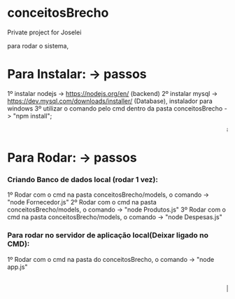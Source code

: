 # conceitosBrecho
Private project for Joselei

para rodar o sistema,

<h1> Para Instalar: -> passos </h1>

1º instalar nodejs -> https://nodejs.org/en/ (backend)
2º instalar mysql ->  https://dev.mysql.com/downloads/installer/ (Database), instalador para windows
3º utilizar o comando pelo cmd dentro da pasta conceitosBrecho -> "npm install";

<marquee> ###### </marquee>

<h1> Para Rodar: -> passos </h1>

<h3> Criando Banco de dados local (rodar 1 vez): </h3>

1º Rodar com o cmd na pasta conceitosBrecho/models, o comando -> "node Fornecedor.js"
2º Rodar com o cmd na pasta conceitosBrecho/models, o comando -> "node Produtos.js"
3º Rodar com o cmd na pasta conceitosBrecho/models, o comando -> "node Despesas.js"

<h3> Para rodar no servidor de aplicação local(Deixar ligado no CMD): </h3>

1º Rodar com o cmd na pasta do conceitosBrecho, o comando -> "node app.js"

<h2><marquee> Feitooo!</marquee></h2>